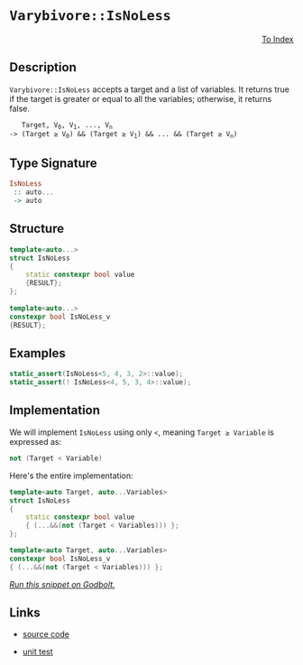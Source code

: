 <!-- Copyright 2024 Feng Mofan
SPDX-License-Identifier: Apache-2.0 -->

# `Varybivore::IsNoLess`

<p style='text-align: right;'><a href="../../../facilities/metafunctions.md#varybivore-is-no-less">To Index</a></p>

## Description

`Varybivore::IsNoLess` accepts a target and a list of variables.
It returns true if the target is greater or equal to all the variables;
otherwise, it returns false.

<pre><code>   Target, V<sub>0</sub>, V<sub>1</sub>, ..., V<sub>n</sub>
-> (Target &ge; V<sub>0</sub>) && (Target &ge; V<sub>1</sub>) && ... && (Target &ge; V<sub>n</sub>)</code></pre>

## Type Signature

```Haskell
IsNoLess
 :: auto...
 -> auto
```

## Structure

```C++
template<auto...>
struct IsNoLess
{
    static constexpr bool value
    {RESULT};
};
    
template<auto...>
constexpr bool IsNoLess_v
{RESULT};
```

## Examples

```C++
static_assert(IsNoLess<5, 4, 3, 2>::value);
static_assert(! IsNoLess<4, 5, 3, 4>::value);
```

## Implementation

We will implement `IsNoLess` using only `<`, meaning <code>Target &ge; Variable</code> is expressed as:

```C++
not (Target < Variable)
```

Here's the entire implementation:

```C++
template<auto Target, auto...Variables>
struct IsNoLess
{
    static constexpr bool value
    { (...&&(not (Target < Variables))) };
};

template<auto Target, auto...Variables>
constexpr bool IsNoLess_v
{ (...&&(not (Target < Variables))) };
```

[*Run this snippet on Godbolt.*](https://godbolt.org/#z:OYLghAFBqd5QCxAYwPYBMCmBRdBLAF1QCcAaPECAMzwBtMA7AQwFtMQByARg9KtQYEAysib0QXACx8BBAKoBnTAAUAHpwAMvAFYTStJg1DIApACYAQuYukl9ZATwDKjdAGFUtAK4sGISQBspK4AMngMmAByPgBGmMQSAOykAA6oCoRODB7evv5BaRmOAmER0SxxCVzJdpgOWUIETMQEOT5%2BgbaY9sUMjc0EpVGx8Um2TS1teZ0KE4PhwxWj1QCUtqhexMjsHASYLCkGeyYAzG5MXkQA1AAqzcCYBKRXF0QAdB8Aas14TDH0ClO2BMGgAgrNiF4HFcAJIKSKoEKYBSAsEmRJWMFXbFXWZMRzIK5oBizTCqFLEK4xVCeK4ANzEXkwINBOKu6IsVwgHze5gCfIgDFQBC5d2IDxFpzcV2%2BxF%2B/2RKyV7MSABFTpjQej1SdNSy9gcjsyzq9ULd7o9nqaebL5QCgSziaTyZTqbS4QikSiAPp0lkcrk8vkCoUiiBiiXss4yn5/AFKlYqnV6sEAegAVJms9nUyyM5mbtghDcs7m09mK%2Bmy1qwXiCd6mCj4gQIB7EcjAWcAKzPaRXE7PMxAkAgBneTArDUsut4ZANpstCBgMCw%2BHtlFSvs9/u94ejxkTjUcNa0Thd3h%2BDhaUioThuazWXEbLaYdlmE48UgETTHtYAaxALszDeRIzEkAAOcCuw0ABOICNACcCB1PDhJF4FgJA0DRSEva9bw4XgFBAbDvyvY9SDgWAYEQEANgIFJLnISg0AOOh4kiVgdlUcCAgAWgCSQrmAZBCSkN4zF4TB8CIOV0D0fhBBEMR2CkGRBEUFR1DI0hdC4UgAHdiCYFJOB4E8zwvH8b04AB5S4GJFVAqCubi%2BIEoSRKuMSzC5DxWPoSlzA/FZeFIrQ1ggJAWJSNiyAoCBotikBgCkMw%2BDoPZiCIiAYismJwmaABPUzeHy5hiEKmyYm0OpSM/Fi2EEGyGFoYrtKwGIvGAc5aFoIjuF4LAWEMYBxHavBiFqvA6WRKyyTqS4dk/cI9hQ69aDwGIjIqjwsCsgg5QwgbSBm4hqSUVV9hGjajB/NYqAMYAFE%2BPBMH0myUkYEq1OEURxFUhT5CUNQrN0/QRpQB9LH0TaiMgNZUBSXp%2Bt42Z0FOVVTEsawzDw07ZNm%2BGuh6LIXAYdxPHaPRQgWcpKj0QpMgEKY/D0xneiGOnlmJqaBH6SZKbyPTanqPm5k5kYqnGAYWb0PEWglpYqjWBRn22CRzI4c8cKs/CXJ4/jBOE0TJHErlcEIEg32C0K7rWBBMCYLAEggf9/BON4YJORJJA0SQwICLCuwCGD9E4NDSAwj83gCLhEJg8C467SQuC7L2glw3h8MI4ivzuijqMi2j7MY%2BLEoCji2E4ZoWDpRJeKYIkDCMLyYLeLg3mvKTLdk%2BTZCU/7pEBjSQe03Q0sM4ySs17XM%2Bsjg7Poy4ricl5iFr%2BvG%2BQZvgFb9vO981B/Pia2zBCvOyIiqKj5igKmISm%2BkpruveO3kauBgrhsJoWhMuy3LtJlSKt9IBFUqo1QcN9BqjACDNValZDqXUep9W%2BkNa6Oxrz4EmvUGa/Uu6qAWnsb6K1uhWQ2ltIqu0MGhUOt9U651MCXWGkYG6oBL58Ees9V671PqXk/IDAeKkh6yBHlpa849wa3SxlYaG5C4auxvEjLIKM0YY2kTjPG8QCbyJVt0XmfgICuFlnpGmZRJYM3SEzbIgtWapEsRzWm5jhZ6NFn0OYxieauP5vMMxSs5buJsf4gYit6ZcBVmrFSM9LLaT1s/TeTcRp7w7hoc20krZBTCbbS%2B9tHbO0oJrCOUc25%2B0SGnRIiQTj%2B0CCnHWMTOA5xIvnSiNE6IOXvuXdinFq7r3ciwBQdJCR0g/m8I0sxJJpN7npARf0hE/VEaDEAA5J4mQGlE2peFbIl0cs5GuvT%2BmDOGaMsMflb4nyCicc%2BYVyJFw6XFZij8AqjmQCkFIvoP7eiOQ2HpQ8MrxH/nlAqFUQGAsqtVWqUCj6NVgS1NqmDMCdW6mIFBx00EsOoaQLBU1cFzQIcgRaxDBCkO0uQ7ahUqH7Vocdeh6RGFXRYeENh4UOFMCei9N6H0vrHWmcpCQwj1LAzEToRZkjjBQxsHI%2BACMlECH6qmNGkNsaWFxlnfGeAsA6M8b0MmFNci2NMYsUJdiihZA8ezLIITuYi16N4jxVqGji0cX44WATdVBIVo60J4TNjqzCWHLW0SNkcDXiwPZAz6SHPxMiMMFsZLW0yRfcKOSnajAUShQpIAzBtxOCcLs0EU5YWzYkRC6ys71NsLnK5SpSAAUkIkcSpSuBSBgiUr21Q/UnADaWgiCbfx%2BokiW%2BeWTE0nT%2BaTSQQA%3D%3D%3D)

## Links

- [source code](../../../../conceptrodon/varybivore/is_no_less.hpp)

- [unit test](../../../../tests/unit/metafunctions/varybivore/is_no_less.test.hpp)
